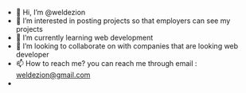 - 👋 Hi, I’m @weldezion
- 👀 I’m interested in posting projects so that employers can see my projects
- 🌱 I’m currently learning web development
- 💞️ I’m looking to collaborate on with companies that are looking web developer
- 📫 How to reach me? you can reach me through email : weldezion@gmail.com
-

<!---
weldezion/weldezion is a ✨ special ✨ repository because its `README.md` (this file) appears on your GitHub profile.
You can click the Preview link to take a look at your changes.
--->
